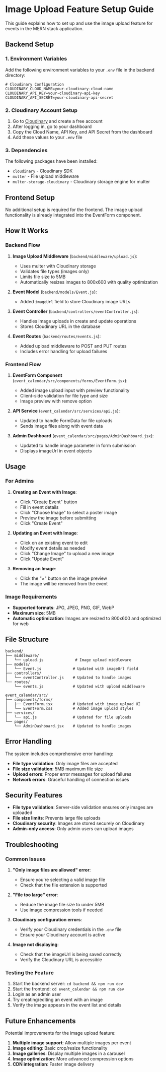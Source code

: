 # Image Upload Feature Setup Guide

This guide explains how to set up and use the image upload feature for events in the MERN stack application.

## Backend Setup

### 1. Environment Variables

Add the following environment variables to your `.env` file in the backend directory:

```env
# Cloudinary Configuration
CLOUDINARY_CLOUD_NAME=your-cloudinary-cloud-name
CLOUDINARY_API_KEY=your-cloudinary-api-key
CLOUDINARY_API_SECRET=your-cloudinary-api-secret
```

### 2. Cloudinary Account Setup

1. Go to [Cloudinary](https://cloudinary.com) and create a free account
2. After logging in, go to your dashboard
3. Copy the Cloud Name, API Key, and API Secret from the dashboard
4. Add these values to your `.env` file

### 3. Dependencies

The following packages have been installed:
- `cloudinary` - Cloudinary SDK
- `multer` - File upload middleware
- `multer-storage-cloudinary` - Cloudinary storage engine for multer

## Frontend Setup

No additional setup is required for the frontend. The image upload functionality is already integrated into the EventForm component.

## How It Works

### Backend Flow

1. **Image Upload Middleware** (`backend/middleware/upload.js`):
   - Uses multer with Cloudinary storage
   - Validates file types (images only)
   - Limits file size to 5MB
   - Automatically resizes images to 800x600 with quality optimization

2. **Event Model** (`backend/models/Event.js`):
   - Added `imageUrl` field to store Cloudinary image URLs

3. **Event Controller** (`backend/controllers/eventController.js`):
   - Handles image uploads in create and update operations
   - Stores Cloudinary URL in the database

4. **Event Routes** (`backend/routes/events.js`):
   - Added upload middleware to POST and PUT routes
   - Includes error handling for upload failures

### Frontend Flow

1. **EventForm Component** (`event_calendar/src/components/forms/EventForm.jsx`):
   - Added image upload input with preview functionality
   - Client-side validation for file type and size
   - Image preview with remove option

2. **API Service** (`event_calendar/src/services/api.js`):
   - Updated to handle FormData for file uploads
   - Sends image files along with event data

3. **Admin Dashboard** (`event_calendar/src/pages/AdminDashboard.jsx`):
   - Updated to handle image parameter in form submission
   - Displays imageUrl in event objects

## Usage

### For Admins

1. **Creating an Event with Image**:
   - Click "Create Event" button
   - Fill in event details
   - Click "Choose Image" to select a poster image
   - Preview the image before submitting
   - Click "Create Event"

2. **Updating an Event with Image**:
   - Click on an existing event to edit
   - Modify event details as needed
   - Click "Change Image" to upload a new image
   - Click "Update Event"

3. **Removing an Image**:
   - Click the "×" button on the image preview
   - The image will be removed from the event

### Image Requirements

- **Supported formats**: JPG, JPEG, PNG, GIF, WebP
- **Maximum size**: 5MB
- **Automatic optimization**: Images are resized to 800x600 and optimized for web

## File Structure

```
backend/
├── middleware/
│   └── upload.js              # Image upload middleware
├── models/
│   └── Event.js              # Updated with imageUrl field
├── controllers/
│   └── eventController.js    # Updated to handle images
└── routes/
    └── events.js             # Updated with upload middleware

event_calendar/src/
├── components/forms/
│   ├── EventForm.jsx         # Updated with image upload UI
│   └── EventForm.css         # Added image upload styles
├── services/
│   └── api.js                # Updated for file uploads
└── pages/
    └── AdminDashboard.jsx    # Updated to handle images
```

## Error Handling

The system includes comprehensive error handling:

- **File type validation**: Only image files are accepted
- **File size validation**: 5MB maximum file size
- **Upload errors**: Proper error messages for upload failures
- **Network errors**: Graceful handling of connection issues

## Security Features

- **File type validation**: Server-side validation ensures only images are uploaded
- **File size limits**: Prevents large file uploads
- **Cloudinary security**: Images are stored securely on Cloudinary
- **Admin-only access**: Only admin users can upload images

## Troubleshooting

### Common Issues

1. **"Only image files are allowed" error**:
   - Ensure you're selecting a valid image file
   - Check that the file extension is supported

2. **"File too large" error**:
   - Reduce the image file size to under 5MB
   - Use image compression tools if needed

3. **Cloudinary configuration errors**:
   - Verify your Cloudinary credentials in the `.env` file
   - Ensure your Cloudinary account is active

4. **Image not displaying**:
   - Check that the imageUrl is being saved correctly
   - Verify the Cloudinary URL is accessible

### Testing the Feature

1. Start the backend server: `cd backend && npm run dev`
2. Start the frontend: `cd event_calendar && npm run dev`
3. Login as an admin user
4. Try creating/editing an event with an image
5. Verify the image appears in the event list and details

## Future Enhancements

Potential improvements for the image upload feature:

1. **Multiple image support**: Allow multiple images per event
2. **Image editing**: Basic crop/resize functionality
3. **Image galleries**: Display multiple images in a carousel
4. **Image optimization**: More advanced compression options
5. **CDN integration**: Faster image delivery
